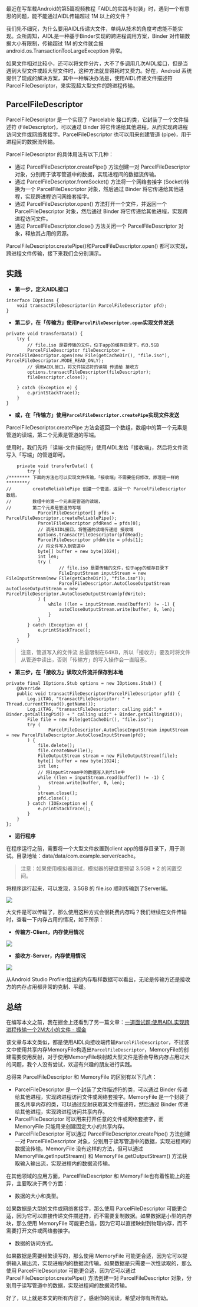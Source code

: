 
最近在写车载Android的第5篇视频教程「AIDL的实践与封装」时，遇到一个有意思的问题，能不能通过AIDL传输超过 1M 以上的文件？

我们先不细究，为什么要用AIDL传递大文件，单纯从技术的角度考虑能不能实现。众所周知，AIDL是一种基于Binder实现的跨进程调用方案，Binder 对传输数据大小有限制，传输超过 1M 的文件就会报 android.os.TransactionTooLargeException 异常。

如果文件相对比较小，还可以将文件分片，大不了多调用几次AIDL接口，但是当遇到大型文件或超大型文件时，这种方法就显得耗时又费力。好在，Android 系统提供了现成的解决方案，其中一种解决办法是，使用AIDL传递文件描述符ParcelFileDescriptor，来实现超大型文件的跨进程传输。



## ParcelFileDescriptor

ParcelFileDescriptor 是一个实现了 Parcelable 接口的类，它封装了一个文件描述符 (FileDescriptor)，可以通过 Binder 将它传递给其他进程，从而实现跨进程访问文件或网络套接字。ParcelFileDescriptor 也可以用来创建管道 (pipe)，用于进程间的数据流传输。

ParcelFileDescriptor 的具体用法有以下几种：

-   通过 ParcelFileDescriptor.createPipe() 方法创建一对 ParcelFileDescriptor 对象，分别用于读写管道中的数据，实现进程间的数据流传输。
-   通过 ParcelFileDescriptor.fromSocket() 方法将一个网络套接字 (Socket)转换为一个 ParcelFileDescriptor 对象，然后通过 Binder 将它传递给其他进程，实现跨进程访问网络套接字。
-   通过 ParcelFileDescriptor.open() 方法打开一个文件，并返回一个 ParcelFileDescriptor 对象，然后通过 Binder 将它传递给其他进程，实现跨进程访问文件。
-   通过 ParcelFileDescriptor.close() 方法关闭一个 ParcelFileDescriptor 对象，释放其占用的资源。



ParcelFileDescriptor.createPipe()和ParcelFileDescriptor.open() 都可以实现，跨进程文件传输，接下来我们会分别演示。

## 实践

-   **第一步，定义AIDL接口**

```
interface IOptions {
    void transactFileDescriptor(in ParcelFileDescriptor pfd);
}
```




-  **第二步，在「传输方」使用`ParcelFileDescriptor.open`实现文件发送**

```
private void transferData() {
    try {
        // file.iso 是要传输的文件，位于app的缓存目录下，约3.5GB
        ParcelFileDescriptor fileDescriptor = ParcelFileDescriptor.open(new File(getCacheDir(), "file.iso"), ParcelFileDescriptor.MODE_READ_ONLY);
        // 调用AIDL接口，将文件描述符的读端 传递给 接收方
        options.transactFileDescriptor(fileDescriptor);
        fileDescriptor.close();

    } catch (Exception e) {
        e.printStackTrace();
    }
}
```




-   **或，在「传输方」使用`ParcelFileDescriptor.createPipe`实现文件发送**

ParcelFileDescriptor.createPipe 方法会返回一个数组，数组中的第一个元素是管道的读端，第二个元素是管道的写端。

使用时，我们先将「读端-文件描述符」使用AIDL发给「接收端」，然后将文件流写入「写端」的管道即可。

```
    private void transferData() {
        try {
/******** 下面的方法也可以实现文件传输，「接收端」不需要任何修改，原理是一样的 ********/
//        createReliablePipe 创建一个管道，返回一个 ParcelFileDescriptor 数组，
//        数组中的第一个元素是管道的读端，
//        第二个元素是管道的写端
            ParcelFileDescriptor[] pfds = ParcelFileDescriptor.createReliablePipe();
            ParcelFileDescriptor pfdRead = pfds[0];
            // 调用AIDL接口，将管道的读端传递给 接收端
            options.transactFileDescriptor(pfdRead);
            ParcelFileDescriptor pfdWrite = pfds[1];
            // 将文件写入到管道中
            byte[] buffer = new byte[1024];
            int len;
            try (
                    // file.iso 是要传输的文件，位于app的缓存目录下
                    FileInputStream inputStream = new FileInputStream(new File(getCacheDir(), "file.iso"));
                    ParcelFileDescriptor.AutoCloseOutputStream autoCloseOutputStream = new ParcelFileDescriptor.AutoCloseOutputStream(pfdWrite);
            ) {
                while ((len = inputStream.read(buffer)) != -1) {
                    autoCloseOutputStream.write(buffer, 0, len);
                }
            }
        } catch (Exception e) {
            e.printStackTrace();
        }
    }
```

> 注意，管道写入的文件流 总量限制在64KB，所以「接收方」要及时将文件从管道中读出，否则「传输方」的写入操作会一直阻塞。




-   **第三步，在「接收方」读取文件流并保存到本地**

```
private final IOptions.Stub options = new IOptions.Stub() {
    @Override
    public void transactFileDescriptor(ParcelFileDescriptor pfd) {
        Log.i(TAG, "transactFileDescriptor: " + Thread.currentThread().getName());
        Log.i(TAG, "transactFileDescriptor: calling pid:" + Binder.getCallingPid() + " calling uid:" + Binder.getCallingUid());
        File file = new File(getCacheDir(), "file.iso");
        try (
                ParcelFileDescriptor.AutoCloseInputStream inputStream = new ParcelFileDescriptor.AutoCloseInputStream(pfd);
        ) {
            file.delete();
            file.createNewFile();
            FileOutputStream stream = new FileOutputStream(file);
            byte[] buffer = new byte[1024];
            int len;
            // 将inputStream中的数据写入到file中
            while ((len = inputStream.read(buffer)) != -1) {
                stream.write(buffer, 0, len);
            }
            stream.close();
            pfd.close();
        } catch (IOException e) {
            e.printStackTrace();
        }
    }
};
```




-   **运行程序**

在程序运行之前，需要将一个大型文件放置到client app的缓存目录下，用于测试。目录地址：data/data/com.example.server/cache。

> 注意：如果使用模拟器测试，模拟器的硬盘要预留 3.5GB * 2 的闲置空间。

将程序运行起来，可以发现，3.5GB 的 file.iso 顺利传输到了Server端。

![](https://p3-juejin.byteimg.com/tos-cn-i-k3u1fbpfcp/35101092225e4fcaa8a8521eb0fd807c~tplv-k3u1fbpfcp-zoom-1.image)




大文件是可以传输了，那么使用这种方式会很耗费内存吗？我们继续在文件传输时，查看一下内存占用的情况，如下所示：

-   **传输方-Client，内存使用情况**

![](https://p3-juejin.byteimg.com/tos-cn-i-k3u1fbpfcp/a6a0f4d0177a4d16a79ff01b114c9ce4~tplv-k3u1fbpfcp-zoom-1.image)

-   **接收方-Server，内存使用情况**

![](https://p3-juejin.byteimg.com/tos-cn-i-k3u1fbpfcp/0f6fe01651924e96b435dc45daf9c1b5~tplv-k3u1fbpfcp-zoom-1.image)

从Android Studio Profiler给出的内存取样数据可以看出，无论是传输方还是接收方的内存占用都非常的克制、平缓。




## 总结

在编写本文之前，我在掘金上还看到了另一篇文章：[一道面试题:使用AIDL实现跨进程传输一个2M大小的文件 - 掘金](https://juejin.cn/post/6990379493235884062)

该文章与本文类似，都是使用AIDL向接收端传输`ParcelFileDescriptor`，不过该文中使用共享内存MemoryFile构造出`ParcelFileDescriptor`，MemoryFile的创建需要使用反射，对于使用MemoryFile映射超大型文件是否会导致内存占用过大的问题，我个人没有尝试，欢迎有兴趣的朋友进行实践。




总得来 ParcelFileDescriptor 和 MemoryFile 的区别有以下几点：

-   ParcelFileDescriptor 是一个封装了文件描述符的类，可以通过 Binder 传递给其他进程，实现跨进程访问文件或网络套接字。MemoryFile 是一个封装了匿名共享内存的类，可以通过反射获取其文件描述符，然后通过 Binder 传递给其他进程，实现跨进程访问共享内存。
-   ParcelFileDescriptor 可以用来打开任意的文件或网络套接字，而 MemoryFile 只能用来创建固定大小的共享内存。
-   ParcelFileDescriptor 可以通过 ParcelFileDescriptor.createPipe() 方法创建一对 ParcelFileDescriptor 对象，分别用于读写管道中的数据，实现进程间的数据流传输。MemoryFile 没有这样的方法，但可以通过 MemoryFile.getInputStream() 和 MemoryFile.getOutputStream() 方法获取输入输出流，实现进程内的数据流传输。



在其他领域的应用方面，ParcelFileDescriptor 和 MemoryFile也有着性能上的差异，主要取决于两个方面：

-   数据的大小和类型。

如果数据是大型的文件或网络套接字，那么使用 ParcelFileDescriptor 可能更合适，因为它可以直接传递文件描述符，而不需要复制数据。如果数据是小型的内存块，那么使用 MemoryFile 可能更合适，因为它可以直接映射到物理内存，而不需要打开文件或网络套接字。

-   数据的访问方式。

如果数据是需要频繁读写的，那么使用 MemoryFile 可能更合适，因为它可以提供输入输出流，实现进程内的数据流传输。如果数据是只需要一次性读取的，那么使用 ParcelFileDescriptor 可能更合适，因为它可以通过 ParcelFileDescriptor.createPipe() 方法创建一对 ParcelFileDescriptor 对象，分别用于读写管道中的数据，实现进程间的数据流传输。




好了，以上就是本文的所有内容了，感谢你的阅读，希望对你有所帮助。
